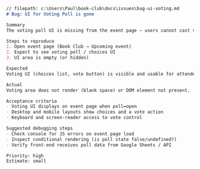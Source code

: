 ﻿```markdown
// filepath: c:\Users\Paul\book-club\docs\issues\bug-ui-voting.md
# Bug: UI for Voting Poll is gone

Summary
The voting poll UI is missing from the event page — users cannot cast votes.

Steps to reproduce
1. Open event page (Book Club → Upcoming event)
2. Expect to see voting poll / choices UI
3. UI area is empty (or hidden)

Expected
Voting UI (choices list, vote button) is visible and usable for attendees.

Actual
Voting area does not render (blank space) or DOM element not present.

Acceptance criteria
- Voting UI displays on event page when poll=open
- Desktop and mobile layouts show choices and a vote action
- Keyboard and screen-reader access to vote control

Suggested debugging steps
- Check console for JS errors on event page load
- Inspect conditional rendering (is poll state false/undefined?)
- Verify front-end receives poll data from Google Sheets / API

Priority: high
Estimate: small
```